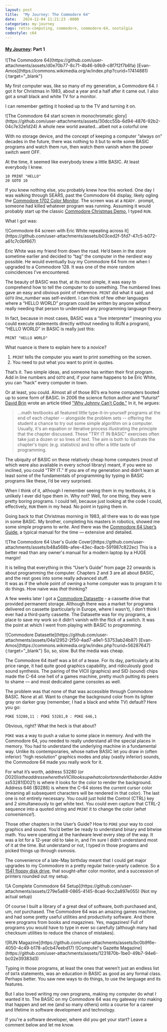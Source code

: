 ```yaml
---
layout: post
title:  "My Journey: The Commodore 64"
date:   2024-12-04 11:21:23 -0800
categories: my-journey
tags: retro-computing, commodore, commodore-64, nostalgia
codestyle: c64
---
```


#### [My Journey](../../../../series/my-journey.html): Part 1

<span class="eimg">
![The Commodore 64](https://github.com/user-attachments/assets/d0e70b77-8c71-4b46-b9b9-c8f7f2f7b6fa)
[Evan-Amos](https://commons.wikimedia.org/w/index.php?curid=17414881){:target="_blank"}
</span>

My first computer was, like so many of my generation, a Commodore 64.  I got it for Christmas in 1983, 
about a year and a half after it came out.  I also got a small black and white TV for a monitor.

I can remember getting it hooked up to the TV and turning it on.

<span class="eimg">
![The Commodore 64 start screen in monochromatic glory](https://github.com/user-attachments/assets/30dcc55b-6d94-4876-92b2-04c7e32e1d24)
A whole new world awaited...albeit not a colorful one
</span>

With no storage device, and the concept of keeping a computer “always on” decades in the future, 
there was nothing to it but to write some BASIC programs and watch them run, then watch them 
vanish when the power switch went OFF.

At the time, it seemed like everybody knew a little BASIC.  At least everybody I knew.

```basic
10 PRINT "HELLO"
20 GOTO 10
```

If you knew nothing else, you probably knew how this worked.  One day I was walking through SEARS, 
past the Commodore 64 display, likely ogling the 
[Commodore 1702 Color Monitor](http://www.jax184.com/projects/1702/1702.html).  The screen was at a 
`READY.` prompt, someone had killed whatever program was running.  Assuming it would probably start 
up the classic 
[Commodore Christmas Demo](https://www.youtube.com/watch?v=TYJl1EzBs_4&ab_channel=MajorThriftwood), 
I typed `RUN`.

What I got was:

<span class="eimg">
![Commodore 64 screen with Eric White repeating across it](https://github.com/user-attachments/assets/b03ced2f-5fd7-47c5-b072-a61c7c0bf667)
</span>

Eric White was my friend from down the road.  He’d been in the store sometime earlier and decided 
to “tag” the computer in the nerdiest way possible.  He would eventually buy my Commodore 64 from 
me when I upgraded to a Commodore 128.  It was one of the more random coincidences I’ve encountered.

The beauty of BASIC was that, at its most simple, it was easy to comprehend how to tell the computer 
to do something.  The numbered lines gave an easy and obvious point of reference.  `PRINT` did what 
it said, and `GOTO` _line_number_ was self-evident.  I can think of few other languages where a 
“HELLO WORLD” program could be written by anyone without really needing that person to understand 
any programming language theory.

In fact, because in most cases, BASIC was a “live interpreter” (meaning you could execute statements 
directly without needing to RUN a program), “HELLO WORLD” in BASIC is really just this:

```basic
PRINT "HELLO WORLD"
```
What nuance is there to explain here to a novice?

 1. `PRINT` tells the computer you want to print something on the screen.
 1. You need to put what you want to print in quotes.

That’s it.  Two simple ideas, and someone has written their first program.  Add in line numbers and 
`GOTO` and, if your name happens to be Eric White, you can “hack” every computer in town.

Or at least, you could.  Almost all of those 80’s era home computers booted up to some form of BASIC. 
In 2006 the science fiction author and “futurist” [David Brin](https://en.wikipedia.org/wiki/David_Brin) 
wrote an article titled ["Why Johnny Can’t Code."](https://www.salon.com/2006/09/14/basic_2/) 
In it, he argues:

> ...math textbooks all featured little type-it-in-yourself programs at the end of each chapter -- 
> alongside the problem sets -- offering the student a chance to try out some simple algorithm on 
> a computer. Usually, it's an equation or iterative process illustrating the principle that the 
> chapter discussed. These "TRY IT IN BASIC" exercises often take just a dozen or so lines of text. 
> The aim is both to illustrate the chapter's topic (e.g. statistics) and to offer a little taste of 
> programming.

The ubiquity of BASIC on these relatively cheap home computers (most of which were also available in 
every school library) meant, if you were so inclined, you could “TRY IT.”   If you are of my 
generation and didn’t learn at least some of the fundamentals of programming by typing in BASIC 
programs like these, I’d be very surprised.

When I think of it, although I remember seeing them in my textbooks, it is unlikely I ever did type 
them in. Why not? Well, for one thing, they were pretty boring programs. I could tell, because just 
looking at the code I could, effectively, `RUN` them in my head. No point in typing them in.

Going back to that Christmas morning in 1983, all there was to do was type in some BASIC.  My brother, 
completing his masters in robotics, showed me some simple programs to write. And there was the 
[Commodore 64 User’s Guide](https://www.lemon64.com/manual/), 
a typical manual for the time — extensive and detailed.

<span class="eimg sml">
![The Commodore 64 User's Guide Cover](https://github.com/user-attachments/assets/b48a568b-afee-43ec-8acb-591987c822ec)
This is a better read than any owner's manual for a modern laptop by a HUGE margin!
</span>

It is telling that everything in this “User’s Guide” from page 22 onwards is about programming the 
computer. Chapters 2 and 3 are all about BASIC, and the rest goes into some really advanced stuff.  
It was as if the whole point of owning a home computer was to program it to do things. 
How naive was _that_ thinking?

A few weeks later I got a [Commodore Datasette](https://en.wikipedia.org/wiki/Commodore_Datasette) - 
a cassette drive that provided permanent storage. Although there was a market for programs delivered 
on cassette (particularly in Europe, where I wasn’t), I don’t think I ever had a third-party cassette. 
The Datasette was for my programs, a place to save my work so it didn’t vanish with the flick of a 
switch.  It was the point at which I went from playing with BASIC to _programming_.

<span class="eimg">
![Commodore Datasette](https://github.com/user-attachments/assets/04a12952-2f50-4ad7-a9e1-53753ab24b87)
[Evan-Amos](https://commons.wikimedia.org/w/index.php?curid=56287647){:target="_blank"}
So, so, slow. But the media was cheap.
</span>

The Commodore 64 itself was a bit of a tease. For its day, particularly at its price range, it had 
quite good graphics capability, and ridiculously good sound synthesis. The pairing of the VICII 
(graphics) and SID (sound) chips made the C-64 one hell of a games machine, pretty much putting its 
peers to shame — and most dedicated game consoles as well.

The problem was that none of that was accessible through Commodore BASIC. None at all. Want to change 
the background color from its lighter gray on darker gray (remember, I had a black and white TV) 
default?  Here you go:

```basic
POKE 53280,11 : POKE 53281,0 : POKE 646,1
```

Obvious, right?  What the heck is that about?

`POKE` was a way to push a value to some place in memory.  And with the Commodore 64, you needed to 
really understand all the special places in memory.  You had to understand the underlying machine in 
a fundamental way.  Unlike its contemporaries, whose native BASIC let you draw in (often inferior) 
“high resolution” graphics modes and play (vastly inferior) sounds, the Commodore 64 made you really 
work for it.

For what it’s worth, address 53280 (or $D020) is the address where the VICII looks up what color to 
render the border. Address 53281 ($D021) is where it looks for the color to render the background. 
Address 646 ($0286) is where the C-64 stores the current cursor color (meaning all subsequent 
characters will be rendered in that color). The last one is not entirely necessary. You could just 
hold the Control (CTRL) key and 2 simultaneously to get white text. You could even capture that 
CTRL-2 sequence into a quoted string and `PRINT` it to change the color (_what convenience!_).

Those other chapters in the User’s Guide? How to `POKE` your way to cool graphics and sound. 
You’d better be ready to understand binary and bitwise math. You were operating at the hardware 
level every step of the way.  It was a lot for a 12-year old to take in, and I’m sure I didn’t 
understand most of it at the time. But understand or not, I typed in those programs and picked 
things up through osmosis.

The convenience of a late-May birthday meant that I could get major upgrades to my Commodore in a 
pretty regular twice-yearly cadence. So a [1541 floppy disk drive](https://en.wikipedia.org/wiki/Commodore_1541), 
that sought-after color monitor, and a succession of printers rounded out my setup.

<span class="eimg">
![A Complete Commodore 64 Setup](https://github.com/user-attachments/assets/279e5a68-0865-4145-8cad-9cc2a897e055)
(Not my actual setup)
</span>

Of course I built a library of a great deal of software, both purchased and, um, _not_ purchased. 
The Commodore 64 was an amazing games machine, and had some pretty useful utilities and productivity 
software.  And there were programs from books and magazines.  Yes, magazines! Full of programs you 
would have to type in ever so carefully (although many had checksum utilities to reduce the chance 
of mistakes).

<span class="eimg dbl">
![RUN Magazine](https://github.com/user-attachments/assets/bc0b9f6e-4050-4c49-b178-a0cb47eebd17)
![Compute!'s Gazette Magazine](https://github.com/user-attachments/assets/1231870b-1be0-49b7-94e6-bc02e39383d3)
</span>

Typing in those programs, at least the ones that weren’t just an endless list of `DATA` statements, 
was an education in BASIC as good as any formal class.  Perhaps better.  You saw new ways to do 
things, to use the language and its features.

But I also loved writing my own programs, making my computer do what I wanted it to. The BASIC on my 
Commodore 64 was my gateway into making that happen and set me (and so many others) onto a course for 
a career and lifetime in software development and technology.

If you're a software developer, where did you get your start? Leave a comment below and let me know.
